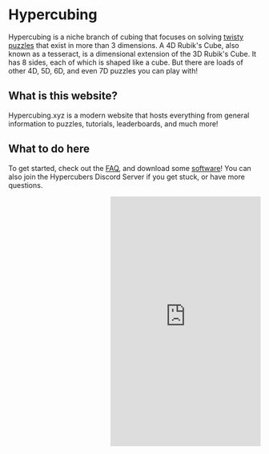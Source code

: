 # Hypercubing

Hypercubing is a niche branch of cubing that focuses on solving [twisty puzzles](https://en.wikipedia.org/wiki/N-dimensional_sequential_move_puzzle) that exist in more than 3 dimensions. A 4D Rubik's Cube, also known as a tesseract, is a dimensional extension of the 3D Rubik's Cube. It has 8 sides, each of which is shaped like a cube. But there are loads of other 4D, 5D, 6D, and even 7D puzzles you can play with!

## What is this website?

Hypercubing.xyz is a modern website that hosts everything from general information to puzzles, tutorials, leaderboards, and much more!

## What to do here

To get started, check out the [FAQ](faq.md), and download some [software](software.md)! You can also join the Hypercubers Discord Server if you get stuck, or have more questions.

<iframe src="https://discord.com/widget?id=852389089268858922&theme=dark" inline="true" align="right" width="300" height="500"  allowtransparency="true" frameborder="0" sandbox="allow-popups allow-popups-to-escape-sandbox allow-same-origin allow-scripts"></iframe>



